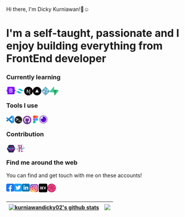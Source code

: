 Hi there, I'm Dicky Kurniawan!👋☺

 # I'm a self-taught, passionate and I enjoy building everything from FrontEnd developer

 ### Currently learning 

<!--
<a title="Javascript ES6" href="https://developer.mozilla.org/en-US/docs/Web/JavaScript">
  <img align="left" alt="logo" width="21px" src="https://raw.githubusercontent.com/kurniawandicky02/kurniawandicky02/master/icons/es6.png" />
</a>
<a title="NodeJS" href="https://nodejs.org/en/">
  <img align="left" alt="logo" width="21px" src="https://raw.githubusercontent.com/kurniawandicky02/kurniawandicky02/master/icons/nodejs.png" />
</a>
<a title="MySQL" href="https://mariadb.org/">
  <img align="left" alt="tools" height="21px" src="https://raw.githubusercontent.com/kurniawandicky02/kurniawandicky02/master/icons/mysqll.png" />
</a>
-->
<!-- <a title="Airtable" href="https://www.airtable.com/">
  <img align="left" alt="logo" width="23px" height="23px" src="https://raw.githubusercontent.com/kurniawandicky02/kurniawandicky02/master/icons/airtable.png" />
</a>
<a title="Pory" href="https://pory.io/">
  <img align="left" alt="logo" width="23px" height="23px" src="https://raw.githubusercontent.com/kurniawandicky02/kurniawandicky02/master/icons/pory.png" />
</a> -->
<a title="Bootstrap" href="https://getbootstrap.com/">
  <img align="left" alt="tools" height="20px" src="https://raw.githubusercontent.com/kurniawandicky02/kurniawandicky02/master/icons/bootstrap.png" />
</a>
<a title="Tailwind" href="https://tailwindcss.com/">
  <img align="left" alt="tools" height="23px" src="https://raw.githubusercontent.com/kurniawandicky02/kurniawandicky02/master/icons/tailwind.png" />
</a>
<!-- <a title="ExpressJS" href="https://expressjs.com">
  <img align="left" alt="logo" width="23px" height="23px" src="https://raw.githubusercontent.com/kurniawandicky02/kurniawandicky02/master/icons/express.png" />
</a> -->
<a title="NextJS" href="https://nextjs.org/">
  <img align="left" alt="logo" width="23px" height="23px" src="https://raw.githubusercontent.com/kurniawandicky02/kurniawandicky02/master/icons/nextjs.png" />
</a>
<a title="Vercel" href="https://vercel.com/">
  <img align="left" alt="logo" width="23px" height="23px" src="https://raw.githubusercontent.com/kurniawandicky02/kurniawandicky02/master/icons/vercel.png" />
</a>
<a title="Netlify" href="https://netlify.com/">
  <img align="left" alt="logo" width="23px" height="23px" src="https://raw.githubusercontent.com/kurniawandicky02/kurniawandicky02/master/icons/netlify.png" />
</a>
<a title="Supabase" href="https://supabase.com/">
  <img align="left" alt="logo" width="23px" height="23px" src="https://raw.githubusercontent.com/kurniawandicky02/kurniawandicky02/master/icons/supabase.png" />
</a>
<!-- <a title="Wordpress" href="https://wordpress.org">
  <img align="left" alt="logo" width="21px" src="https://raw.githubusercontent.com/kurniawandicky02/kurniawandicky02/master/icons/wordpress.png" />
</a> -->
<!-- <a title="UI Design" href="https://design.google/">
  <img align="left" alt="logo" width="21px" height="18px" src="https://raw.githubusercontent.com/kurniawandicky02/kurniawandicky02/master/icons/uii.png" />
</a> -->
<!--
<a title="VueJS" href="http://vuejs.org">
  <img align="left" alt="logo" width="21px" src="https://raw.githubusercontent.com/kurniawandicky02/kurniawandicky02/master/icons/vue.png" />
</a>
<a title="JAMstack" href="https://jamstack.org/">
  <img align="left" alt="logo" height="18px" src="https://raw.githubusercontent.com/kurniawandicky02/kurniawandicky02/master/icons/jamstack.png" />
</a>
<a title="Kotlin" https://kotlinlang.org/">
  <img align="left" alt="logo" width="18px" height="18px" src="https://raw.githubusercontent.com/kurniawandicky02/kurniawandicky02/master/icons/kotlin.png" />
</a>
-->
<br>

<!--
### Some technology I have worked with 
<a title="Bootstrap" href="https://getbootstrap.com/">
  <img align="left" alt="tools" height="21px" src="https://raw.githubusercontent.com/kurniawandicky02/kurniawandicky02/master/icons/bootstrap.png" />
</a>
<a title="PHP" href="https://www.php.net/">
  <img align="left" alt="tools" height="21px" src="https://raw.githubusercontent.com/kurniawandicky02/kurniawandicky02/master/icons/php.png" />
</a>
<a title="Python" href="https://www.python.org/">
  <img align="left" alt="tools" height="21px" src="https://raw.githubusercontent.com/kurniawandicky02/kurniawandicky02/master/icons/python.png" />
</a>
<a title="Flask" href="https://flask.palletsprojects.com/">
  <img align="left" alt="tools" height="21px" src="https://raw.githubusercontent.com/kurniawandicky02/kurniawandicky02/master/icons/flask.png" />
</a>
<a title="MySQL" href="https://mariadb.org/">
  <img align="left" alt="tools" height="21px" src="https://raw.githubusercontent.com/kurniawandicky02/kurniawandicky02/master/icons/mysqll.png" />
</a>
<a title="Java" href="https://java.com/">
  <img align="left" alt="tools" height="21px" src="https://raw.githubusercontent.com/kurniawandicky02/kurniawandicky02/master/icons/java.jpg" />
</a>
<a title="SQLite" href="https://www.sqlite.org/">
  <img align="left" alt="tools" height="21px" src="https://raw.githubusercontent.com/kurniawandicky02/kurniawandicky02/master/icons/sqlite.png" />
</a>
<br>
-->

### Tools I use 

<a title="Visual Studio Code" href="https://code.visualstudio.com/">
  <img align="left" alt="tools" width="21px" src="https://raw.githubusercontent.com/kurniawandicky02/kurniawandicky02/master/icons/vscode.png" />
</a>
<a title="Terminal" href="https://github.com/topics/terminal">
  <img align="left" alt="tools" width="23px" src="https://raw.githubusercontent.com/kurniawandicky02/kurniawandicky02/master/icons/terminal.png" />
</a>
<!--
<a title="Android Studio" href="https://developer.android.com/studio">
  <img align="left" alt="tools" width="24px" src="https://raw.githubusercontent.com/kurniawandicky02/kurniawandicky02/master/icons/android.png" />
</a>
-->
<a title="Github Desktop" href="https://desktop.github.com/">
  <img align="left" alt="tools" width="24px" src="https://raw.githubusercontent.com/kurniawandicky02/kurniawandicky02/master/icons/githubdesktop.png" />
</a>
<!--
<a title="Pycharm" href="https://www.jetbrains.com/pycharm/">
  <img align="left" alt="tools" width="21px" src="https://raw.githubusercontent.com/kurniawandicky02/kurniawandicky02/master/icons/pycharm.png" />
</a>
-->
<a title="Figma" href="https://www.figma.com/">
  <img align="left" alt="tools" width="21px" src="https://raw.githubusercontent.com/kurniawandicky02/kurniawandicky02/master/icons/figma.png" />
</a>
<!--
<a title="Intellij Idea" href="https://www.jetbrains.com/idea/">
  <img align="left" alt="tools" width="21px" src="https://raw.githubusercontent.com/kurniawandicky02/kurniawandicky02/master/icons/intellij.png" />
</a>
-->
<a title="Insomnia" href="https://insomnia.rest/">
  <img align="left" alt="tools" width="21px" src="https://raw.githubusercontent.com/kurniawandicky02/kurniawandicky02/master/icons/insomnia.png" />
</a>
<!-- <a title="Postman" href="https://www.postman.com/">
  <img align="left" alt="tools" width="21px" src="https://raw.githubusercontent.com/kurniawandicky02/kurniawandicky02/master/icons/postman.png" />
</a> -->
<br>
  
### Contribution

<a title="Hacktoberfest 2019" href="https://dev.to/wahidari">
  <img align="left" alt="logo" width="26px" src="https://raw.githubusercontent.com/kurniawandicky02/kurniawandicky02/master/icons/hacktoberfest.png" />
</a>
<a title="Hacktoberfest 2020" href="https://dev.to/wahidari">
  <img align="left" alt="logo" width="26px" src="https://raw.githubusercontent.com/kurniawandicky02/kurniawandicky02/master/icons/hacktoberfest2020.png" />
</a>
<br>

### Find me around the web 
You can find and get touch with me on these accounts!

<a title="Facebook" href="https://facebook.com/kurniawandicky02">
  <img align="left" alt="kurniawandicky02 Facebook" width="21px" src="https://raw.githubusercontent.com/kurniawandicky02/kurniawandicky02/master/icons/facebook.png" />
</a>
<a title="Twitter" href="https://twitter.com/kurniawandicky_">
  <img align="left" alt="kurniawandicky02 Twitter" width="21px" src="https://raw.githubusercontent.com/kurniawandicky02/kurniawandicky02/master/icons/twitter.png" />
</a>
<a title="Linkedin" href="https://www.linkedin.com/in/dickykurniawan">
  <img align="left" alt="kurniawandicky02 Linkdin" width="21px" src="https://raw.githubusercontent.com/kurniawandicky02/kurniawandicky02/master/icons/linkedin.png" />
</a>
<a title="Instagram" href="https://instagram.com/kurniawandicky02">
  <img align="left" alt="kurniawandicky02 Instagram" width="24px" src="https://raw.githubusercontent.com/kurniawandicky02/kurniawandicky02/master/icons/instagram.png" />
</a>
<!--
<a title="Github" href="https://github.com/kurniawandicky02">
  <img align="left" alt="kurniawandicky02 GitHub" width="21px" src="https://raw.githubusercontent.com/kurniawandicky02/kurniawandicky02/master/icons/github.png" />
</a>
<a title="Gitlab" href="#">
  <img align="left" alt="kurniawandicky02 Gitlab" width="21px" src="https://raw.githubusercontent.com/kurniawandicky02/kurniawandicky02/master/icons/gitlab.png" />
</a>
<a title="Medium" href="https://medium.com/@wahidari">
  <img align="left" alt="kurniawandicky02 Medium" width="21px" src="https://raw.githubusercontent.com/kurniawandicky02/kurniawandicky02/master/icons/medium.png" />
</a>
-->
<a title="Dev" href="#">
  <img align="left" alt="kurniawandicky02 DEV" width="23px" src="https://raw.githubusercontent.com/kurniawandicky02/kurniawandicky02/master/icons/dev.png" />
</a>
<a title="Dribble" href="#">
  <img align="left" alt="kurniawandicky02 Dribble" width="23px" src="https://raw.githubusercontent.com/kurniawandicky02/kurniawandicky02/master/icons/drible.png" />
</a>
<br><br>

<!-- !kurniawandicky02 github stats](https://github-readme-stats.vercel.app/api?username=wahidari&title_color=0c0c0d&text_color=141414&icon_color=000&show_icons=true&include_all_commits=true&count_private=true)

![Top langs](https://github-readme-stats.vercel.app/api/top-langs/?username=kurniawandicky02&layout=compact&title_color=0c0c0d&text_color=141414&icon_color=000&show_icons=true) -->

| <a href="https://github.com/kurniawandicky02"><img align="center" src="https://github-readme-stats.vercel.app/api?username=kurniawandicky02&title_color=0c0c0d&text_color=141414&icon_color=000&show_icons=true&include_all_commits=true&count_private=true&hide_border=true" alt="kurniawandicky02's github stats" /></a> | <a href="https://github.com/kurniawandicky02"><img align="center" src="https://github-readme-stats.vercel.app/api/top-langs/?username=kurniawandicky02&layout=compact&title_color=0c0c0d&text_color=141414&icon_color=000&show_icons=true&hide_border=true" /></a> |
| ------------- | ------------- |


